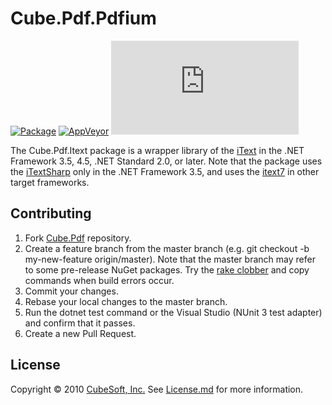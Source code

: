Cube.Pdf.Pdfium
====

[![Package](https://badgen.net/nuget/v/cube.pdf.itext?label=itext)](https://www.nuget.org/packages/cube.pdf.itext/)
[![AppVeyor](https://badgen.net/appveyor/ci/clown/cube-pdf)](https://ci.appveyor.com/project/clown/cube-pdf)
[![Codecov](https://badgen.net/codecov/c/github/cube-soft/cube.pdf)](https://codecov.io/gh/cube-soft/cube.pdf)

The Cube.Pdf.Itext package is a wrapper library of the [iText](https://itextpdf.com/) in the .NET Framework 3.5, 4.5, .NET Standard 2.0, or later. Note that the package uses the [iTextSharp](https://www.nuget.org/packages/iTextSharp/) only in the .NET Framework 3.5, and uses the [itext7](https://www.nuget.org/packages/itext7/) in other target frameworks.

## Contributing

1. Fork [Cube.Pdf](https://github.com/cube-soft/Cube.Pdf/fork) repository.
2. Create a feature branch from the master branch (e.g. git checkout -b my-new-feature origin/master). Note that the master branch may refer to some pre-release NuGet packages. Try the [rake clobber](https://github.com/cube-soft/Cube.Pdf/blob/master/Rakefile) and copy commands when build errors occur.
3. Commit your changes.
4. Rebase your local changes to the master branch.
5. Run the dotnet test command or the Visual Studio (NUnit 3 test adapter) and confirm that it passes.
6. Create a new Pull Request.

## License
 
Copyright © 2010 [CubeSoft, Inc.](https://www.cube-soft.jp/)
See [License.md](https://github.com/cube-soft/Cube.Pdf/blob/master/License.md) for more information.
